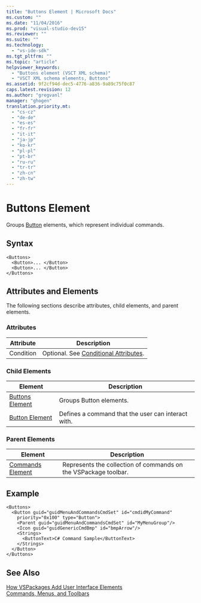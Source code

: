 ```yaml
---
title: "Buttons Element | Microsoft Docs"
ms.custom: ""
ms.date: "11/04/2016"
ms.prod: "visual-studio-dev15"
ms.reviewer: ""
ms.suite: ""
ms.technology: 
  - "vs-ide-sdk"
ms.tgt_pltfrm: ""
ms.topic: "article"
helpviewer_keywords: 
  - "Buttons element (VSCT XML schema)"
  - "VSCT XML schema elements, Buttons"
ms.assetid: 9f2cf94d-dec5-4776-a836-9a89c75f0c87
caps.latest.revision: 12
ms.author: "gregvanl"
manager: "ghogen"
translation.priority.mt: 
  - "cs-cz"
  - "de-de"
  - "es-es"
  - "fr-fr"
  - "it-it"
  - "ja-jp"
  - "ko-kr"
  - "pl-pl"
  - "pt-br"
  - "ru-ru"
  - "tr-tr"
  - "zh-cn"
  - "zh-tw"
---
```

# Buttons Element
Groups [Button](../extensibility/button-element.md) elements, which represent individual commands.  
  
## Syntax  
  
```  
<Buttons>  
  <Button>... </Button>  
  <Button>... </Button>  
</Buttons>  
```  
  
## Attributes and Elements  
 The following sections describe attributes, child elements, and parent elements.  
  
### Attributes  
  
|Attribute|Description|  
|---------------|-----------------|  
|Condition|Optional. See [Conditional Attributes](../extensibility/vsct-xml-schema-conditional-attributes.md).|  
  
### Child Elements  
  
|Element|Description|  
|-------------|-----------------|  
|[Buttons Element](../extensibility/buttons-element.md)|Groups Button elements.|  
|[Button Element](../extensibility/button-element.md)|Defines a command that the user can interact with.|  
  
### Parent Elements  
  
|Element|Description|  
|-------------|-----------------|  
|[Commands Element](../extensibility/commands-element.md)|Represents the collection of commands on the VSPackage toolbar.|  
  
## Example  
  
```  
<Buttons>  
  <Button guid="guidMenuAndCommandsCmdSet" id="cmdidMyCommand"     priority="0x100" type="Button">  
    <Parent guid="guidMenuAndCommandsCmdSet" id="MyMenuGroup"/>  
    <Icon guid="guidGenericCmdBmp" id="bmpArrow"/>  
    <Strings>  
      <ButtonText>C# Command Sample</ButtonText>  
    </Strings>  
  </Button>  
</Buttons>  
```  
  
## See Also  
 [How VSPackages Add User Interface Elements](../extensibility/internals/how-vspackages-add-user-interface-elements.md)   
 [Commands, Menus, and Toolbars](../extensibility/internals/commands-menus-and-toolbars.md)